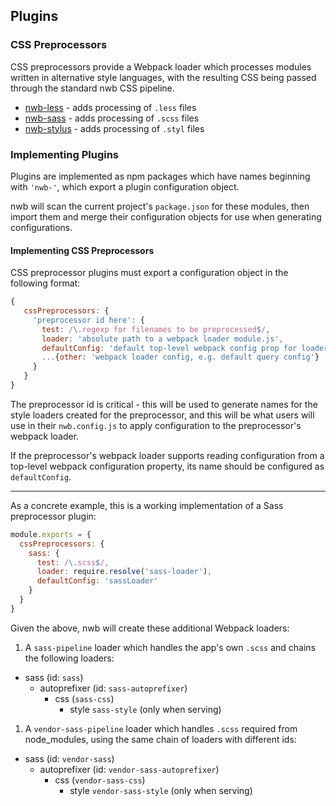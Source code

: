 ## Plugins

### CSS Preprocessors

CSS preprocessors provide a Webpack loader which processes modules written in alternative style languages, with the resulting CSS being passed through the standard nwb CSS pipeline.

* [nwb-less](https://github.com/insin/nwb-less) - adds processing of `.less` files
* [nwb-sass](https://github.com/insin/nwb-sass) - adds processing of `.scss` files
* [nwb-stylus](https://github.com/insin/nwb-stylus) - adds processing of `.styl` files

### Implementing Plugins

Plugins are implemented as npm packages which have names beginning with `'nwb-'`, which export a plugin configuration object.

nwb will scan the current project's `package.json` for these modules, then import them and merge their configuration objects for use when generating configurations.

#### Implementing CSS Preprocessors

CSS preprocessor plugins must export a configuration object in the following format:

   ```js
   {
      cssPreprocessors: {
        'preprocessor id here': {
          test: /\.regexp for filenames to be preprocessed$/,
          loader: 'absolute path to a webpack loader module.js',
          defaultConfig: 'default top-level webpack config prop for loader',
          ...{other: 'webpack loader config, e.g. default query config'}
        }
      }
   }
   ```

The preprocessor id is critical - this will be used to generate names for the style loaders created for the preprocessor, and this will be what users will use in their `nwb.config.js` to apply configuration to the preprocessor's webpack loader.

If the preprocessor's webpack loader supports reading configuration from a top-level webpack configuration property, its name should be configured as `defaultConfig`.

----

As a concrete example, this is a working implementation of a Sass preprocessor plugin:

```js
module.exports = {
  cssPreprocessors: {
    sass: {
      test: /\.scss$/,
      loader: require.resolve('sass-loader'),
      defaultConfig: 'sassLoader'
    }
  }
}

```

Given the above, nwb will create these additional Webpack loaders:

1. A `sass-pipeline` loader which handles the app's own `.scss` and chains the following loaders:

  - sass (id: `sass`)
    - autoprefixer (id: `sass-autoprefixer`)
      - css (`sass-css`)
        - style `sass-style` (only when serving)

1. A `vendor-sass-pipeline` loader which handles `.scss` required from node_modules, using the same chain of loaders with different ids:

  - sass (id: `vendor-sass`)
    - autoprefixer (id: `vendor-sass-autoprefixer`)
      - css (`vendor-sass-css`)
        - style `vendor-sass-style` (only when serving)
